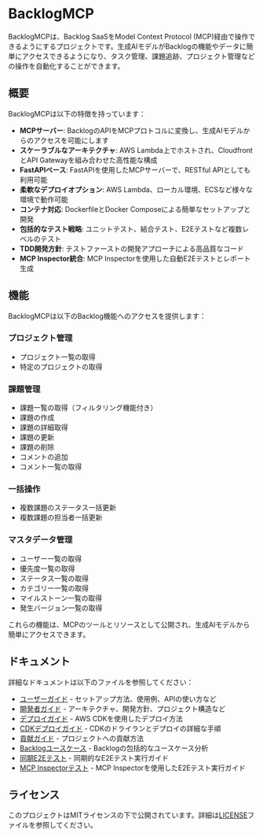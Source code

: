 # BacklogMCP

BacklogMCPは、Backlog SaaSをModel Context Protocol (MCP)経由で操作できるようにするプロジェクトです。生成AIモデルがBacklogの機能やデータに簡単にアクセスできるようになり、タスク管理、課題追跡、プロジェクト管理などの操作を自動化することができます。

## 概要

BacklogMCPは以下の特徴を持っています：

- **MCPサーバー**: BacklogのAPIをMCPプロトコルに変換し、生成AIモデルからのアクセスを可能にします
- **スケーラブルなアーキテクチャ**: AWS Lambda上でホストされ、CloudfrontとAPI Gatewayを組み合わせた高性能な構成
- **FastAPIベース**: FastAPIを使用したMCPサーバーで、RESTful APIとしても利用可能
- **柔軟なデプロイオプション**: AWS Lambda、ローカル環境、ECSなど様々な環境で動作可能
- **コンテナ対応**: DockerfileとDocker Composeによる簡単なセットアップと開発
- **包括的なテスト戦略**: ユニットテスト、結合テスト、E2Eテストなど複数レベルのテスト
- **TDD開発方針**: テストファーストの開発アプローチによる高品質なコード
- **MCP Inspector統合**: MCP Inspectorを使用した自動E2Eテストとレポート生成

## 機能

BacklogMCPは以下のBacklog機能へのアクセスを提供します：

### プロジェクト管理
- プロジェクト一覧の取得
- 特定のプロジェクトの取得

### 課題管理
- 課題一覧の取得（フィルタリング機能付き）
- 課題の作成
- 課題の詳細取得
- 課題の更新
- 課題の削除
- コメントの追加
- コメント一覧の取得

### 一括操作
- 複数課題のステータス一括更新
- 複数課題の担当者一括更新

### マスタデータ管理
- ユーザー一覧の取得
- 優先度一覧の取得
- ステータス一覧の取得
- カテゴリー一覧の取得
- マイルストーン一覧の取得
- 発生バージョン一覧の取得

これらの機能は、MCPのツールとリソースとして公開され、生成AIモデルから簡単にアクセスできます。

## ドキュメント

詳細なドキュメントは以下のファイルを参照してください：

- [ユーザーガイド](docs/USER_GUIDE.md) - セットアップ方法、使用例、APIの使い方など
- [開発者ガイド](docs/DEVELOPER_GUIDE.md) - アーキテクチャ、開発方針、プロジェクト構造など
- [デプロイガイド](docs/DEPLOYMENT.md) - AWS CDKを使用したデプロイ方法
- [CDKデプロイガイド](docs/CDK_DEPLOYMENT_GUIDE.md) - CDKのドライランとデプロイの詳細な手順
- [貢献ガイド](docs/CONTRIBUTING.md) - プロジェクトへの貢献方法
- [Backlogユースケース](BacklogUsecases.md) - Backlogの包括的なユースケース分析
- [同期E2Eテスト](docs/SYNC_E2E_TESTING.md) - 同期的なE2Eテスト実行ガイド
- [MCP Inspectorテスト](docs/MCP_INSPECTOR_TESTING.md) - MCP Inspectorを使用したE2Eテスト実行ガイド

## ライセンス

このプロジェクトはMITライセンスの下で公開されています。詳細は[LICENSE](LICENSE)ファイルを参照してください。
